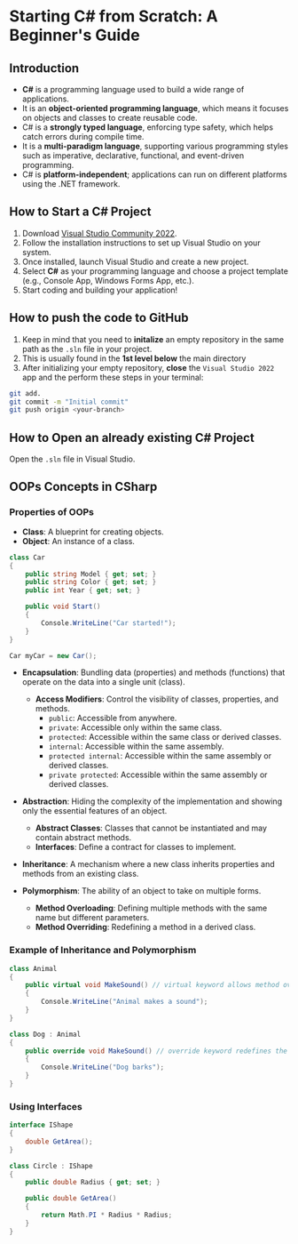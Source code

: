 # Starting C# from Scratch: A Beginner's Guide

## Introduction

- **C#** is a programming language used to build a wide range of applications.
- It is an **object-oriented programming language**, which means it focuses on objects and classes to create reusable code.
- C# is a **strongly typed language**, enforcing type safety, which helps catch errors during compile time.
- It is a **multi-paradigm language**, supporting various programming styles such as imperative, declarative, functional, and event-driven programming.
- C# is **platform-independent**; applications can run on different platforms using the .NET framework.

## How to Start a C# Project

1. Download [Visual Studio Community 2022](https://visualstudio.microsoft.com/).
2. Follow the installation instructions to set up Visual Studio on your system.
3. Once installed, launch Visual Studio and create a new project.
4. Select **C#** as your programming language and choose a project template (e.g., Console App, Windows Forms App, etc.).
5. Start coding and building your application!

## How to push the code to GitHub

1. Keep in mind that you need to **initalize** an empty repository in the same path as the `.sln` file in your project.
2. This is usually found in the **1st level below** the main directory
3. After initializing your empty repository, **close** the `Visual Studio 2022` app and the perform these steps in your terminal:

```bash
git add.
git commit -m "Initial commit"
git push origin <your-branch>
```

## How to Open an already existing C# Project

Open the `.sln` file in Visual Studio.

## OOPs Concepts in CSharp

### Properties of OOPs

- **Class**: A blueprint for creating objects.
- **Object**: An instance of a class.

```csharp
class Car
{
    public string Model { get; set; }
    public string Color { get; set; }
    public int Year { get; set; }

    public void Start()
    {
        Console.WriteLine("Car started!");
    }
}

Car myCar = new Car();
```

- **Encapsulation**: Bundling data (properties) and methods (functions) that operate on the data into a single unit (class).
  - **Access Modifiers**: Control the visibility of classes, properties, and methods.
    - `public`: Accessible from anywhere.
    - `private`: Accessible only within the same class.
    - `protected`: Accessible within the same class or derived classes.
    - `internal`: Accessible within the same assembly.
    - `protected internal`: Accessible within the same assembly or derived classes.
    - `private protected`: Accessible within the same assembly or derived classes.

- **Abstraction**: Hiding the complexity of the implementation and showing only the essential features of an object.
  - **Abstract Classes**: Classes that cannot be instantiated and may contain abstract methods.
  - **Interfaces**: Define a contract for classes to implement.

- **Inheritance**: A mechanism where a new class inherits properties and methods from an existing class.

- **Polymorphism**: The ability of an object to take on multiple forms.
  - **Method Overloading**: Defining multiple methods with the same name but different parameters.
  - **Method Overriding**: Redefining a method in a derived class.

### Example of Inheritance and Polymorphism

```csharp
class Animal
{
    public virtual void MakeSound() // virtual keyword allows method overriding
    {
        Console.WriteLine("Animal makes a sound");
    }
}

class Dog : Animal
{
    public override void MakeSound() // override keyword redefines the method
    {
        Console.WriteLine("Dog barks");
    }
}
```

### Using Interfaces

```csharp
interface IShape
{
    double GetArea();
}

class Circle : IShape
{
    public double Radius { get; set; }

    public double GetArea()
    {
        return Math.PI * Radius * Radius;
    }
}
```
